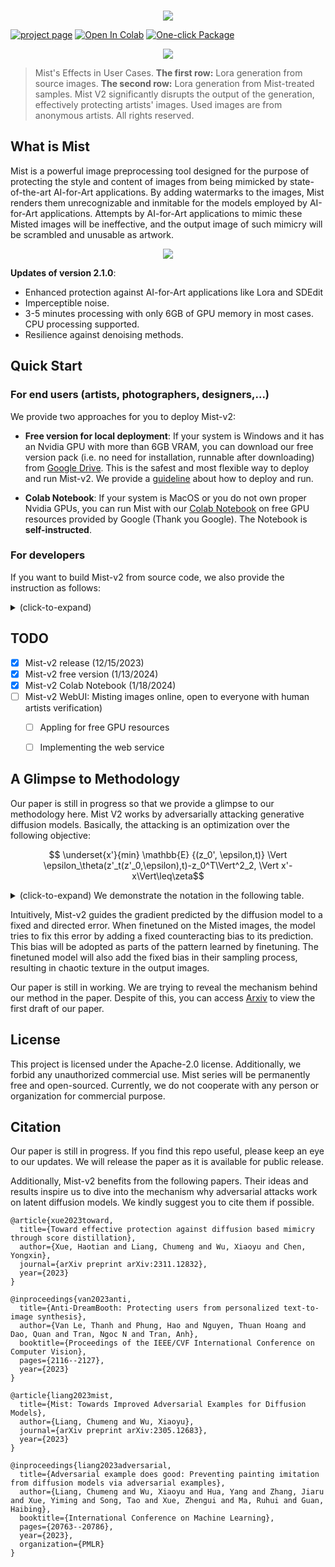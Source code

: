 <p align="center">
<br>
<!-- <img  src="mist_logo.png"> -->
<img  src="assets/MIST_V2_LOGO.png">
<br>
</p>


[![project page](https://img.shields.io/badge/homepage-mist--project.io-blue.svg)](https://mist-project.github.io/index_en.html)
[![Open In Colab](https://colab.research.google.com/assets/colab-badge.svg)](https://colab.research.google.com/drive/1k5tLNsWTTAkOlkl5d9llf93bJ6csvMuZ?usp=sharing)
[![One-click Package](https://img.shields.io/badge/-Google_Drive-1A73E8.svg?style=flat&logo=Google-Drive&logoColor=white)](https://drive.google.com/drive/folders/1vg8oK2BUOla5adaJcFYx5QMq0-MoP8kk?usp=drive_link)

<!-- [![arXiv](https://img.shields.io/badge/arXiv-2310.04687-red.svg)](https://arxiv.org/abs/2310.04687) -->
<!-- 
[![document](https://img.shields.io/badge/document-passing-light_green.svg)](https://arxiv.org/abs/2310.04687)
-->
<!-- 
### [project page](https://mist-project.github.io) | [arxiv](https://arxiv.org/abs/2310.04687) | [document](https://arxiv.org/abs/2310.04687) -->

<!-- #region -->
<!-- <p align="center">
<img  src="effect_show.png">
</p> -->
<!-- #endregion -->
<!-- 
> Mist adds watermarks to images, making them unrecognizable and unusable for AI-for-Art models that try to mimic them. -->

<!-- #region -->
<p align="center">
<img  src="assets/user_2.jpg">
</p>
<!-- <p align="center">
<img  src="user_case_2.png">
</p> -->
<!-- #endregion -->

> Mist's Effects in User Cases. **The first row:** Lora generation from source images.
**The second row:** Lora generation from Mist-treated samples. Mist V2 significantly disrupts the output of the generation, effectively protecting artists' images. Used images are from anonymous artists. All rights reserved. 
<!-- #region -->
<!-- <p align="center">
<img  src="robustness.png">
</p> -->
<!-- #endregion -->

<!-- > Robustness of Mist against image preprocessing. -->

<!-- ## News

**2022/12/11**: Mist V2 released.  -->


## What is Mist

Mist is a powerful image preprocessing tool designed for the purpose of protecting the style and content of
images from being mimicked by state-of-the-art AI-for-Art applications. By adding watermarks to the images, Mist renders them unrecognizable and inmitable for the
models employed by AI-for-Art applications. Attempts by AI-for-Art applications to mimic these Misted images
will be ineffective, and the output image of such mimicry will be scrambled and unusable as artwork.


<p align="center">
<img  src="assets/effect_show.png">
</p>

**Updates of version 2.1.0**: 
- Enhanced protection against AI-for-Art applications like Lora and SDEdit
- Imperceptible noise.
- 3-5 minutes processing with only 6GB of GPU memory in most cases. CPU processing supported.
- Resilience against denoising methods.


 <!-- For more details, refer to our [documentation](https://arxiv.org/abs/2310.04687). -->



## Quick Start

### For end users (artists, photographers, designers,...)

We provide two approaches for you to deploy Mist-v2:

- **Free version for local deployment**: If your system is Windows and it has an Nvidia GPU with more than 6GB VRAM, you can download our free version pack (i.e. no need for installation, runnable after downloading) from [Google Drive](https://drive.google.com/drive/folders/1vg8oK2BUOla5adaJcFYx5QMq0-MoP8kk?usp=drive_link). This is the safest and most flexible way to deploy and run Mist-v2.
We provide a [guideline](docs/Handbook-Free-version.md) about how to deploy and run.

- **Colab Notebook**: If your system is MacOS or you do not own proper Nvidia GPUs, you can run Mist with our [Colab Notebook](https://colab.research.google.com/drive/1k5tLNsWTTAkOlkl5d9llf93bJ6csvMuZ?usp=sharing) on free GPU resources provided by Google (Thank you Google). The Notebook is **self-instructed**. 

### For developers

If you want to build Mist-v2 from source code, we also provide the instruction as follows:

<details><summary> (click-to-expand)  
 </summary>

#### Environment

**Preliminaries:** To run this repository, please have [Anaconda](https://pytorch.org/) installed in your work station. The GPU version of Mist requires a NVIDIA GPU in [Ampere](https://en.wikipedia.org/wiki/Ampere_(microarchitecture)) or more advanced architecture with more than 6GB VRAM. You can also try the CPU version 
in a moderate running speed.

Clone this repository to your local and get into the repository root:

```bash
git clone https://github.com/mist-project/mist-v2.git
cd mist-v2
```

Then, run the following commands in the root of the repository to install the environment:

```bash
conda create -n mist-v2 python=3.10
conda activate mist-v2
pip install -r requirements.txt
```

#### Usage

Run Mist V2 in the default setup on GPU:
```bash
accelerate launch attacks/mist.py --cuda --low_vram_mode --instance_data_dir $INSTANCE_DIR --output_dir $OUTPUT_DIR --class_data_dir $CLASS_DATA_DIR --instance_prompt $PROMPT --class_prompt $CLASS_PROMPT --mixed_precision bf16
```

Run Mist V2 in the default setup on CPU:
```bash
accelerate launch attacks/mist.py --instance_data_dir $INSTANCE_DIR --output_dir $OUTPUT_DIR --class_data_dir $CLASS_DATA_DIR --instance_prompt $PROMPT --class_prompt $CLASS_PROMPT --mixed_precision bf16
```

 Detailed demonstration of the parameters:

| Parameter       | Explanation                                                                                |
| --------------- | ------------------------------------------------------------------------------------------ |
| $INSTANCE_DIR   | Directory of  input clean images. The goal is to add adversarial noise to them.            |
| $OUTPUT_DIR     | Directory for output adversarial examples (misted images).                                 |
| $CLASS_DATA_DIR | Directory  for class data in prior preserved training of Dreambooth, required to be empty. |
| $PROMPT         | Prompt that describes the input clean images, used to perturb the images.                  |
| $CLASS_PROMPT   | Prompt used to generate class data, recommended to be similar to $PROMPT.                  |

Here is a case command to run Mist V2 on GPU:

```bash
accelerate launch attacks/mist.py --cuda --low_vram_mode --instance_data_dir data/training --output_dir output/ --class_data_dir data/class --instance_prompt "a photo of a misted person, high quality, masterpiece" --class_prompt "a photo of a person, high quality, masterpiece" --mixed_precision bf16
```

The aforementioned GUI can be also booted by running:

```bash
python mist-webui.py
```

#### Evaluation

This repo provides a simple pipeline to evaluate the output adversarial examples. 

Basically, this pipeline trains a LoRA on the adversarial examples and samples images with the LoRA. 
Note that our adversarial examples may induce LoRA to output images with NSFW contents 
(for example, chaotic texture). As stated, this is to prevent LoRA training on unauthorized image data. To evaluate the effectiveness of our method, we disable the safety checker in the LoRA sampling script. Following is the instruction to run the pipeline.

First, train a LoRA on the output adversarial examples. 

```bash
accelerate launch eval/train_dreambooth_lora_15.py --instance_data_dir=$LORA_INPUT_DIR --output_dir=$LORA_OUTPUT_DIR --class_data_dir=$LORA_CLASS_DIR --instance_prompt $LORA_PROMPT --class_prompt $LORA_CLASS_PROMPT --resolution=512 --train_batch_size=1 --learning_rate=1e-4 --scale_lr --max_train_steps=2000
```

Detailed demonstration of the parameters:  


| Parameter          | Explanation                                                                                                |
| ------------------ | ---------------------------------------------------------------------------------------------------------- |
| $LORA_INPUT_DIR    | Directory of  training data (adversarial examples), staying the same as $OUTPUT_DIR in the previous table. |
| $LORA_OUTPUT_DIR   | Directory to store the trained LoRA.                                                                       |
| $LORA_CLASS_DIR    | Directory  for class data in prior preserved training of Dreambooth, required to be empty.                 |
| $LORA_PROMPT       | Prompt that describes the training data, used to train the LoRA.                                           |
| $LORA_CLASS_PROMPT | Prompt used to generate class data, recommended to be related to $LORA_PROMPT.                             |


Next, open the `eval/sample_lora_15.ipynb` and run the first block. After that, change the value of the variable `LORA_OUTPUT_DIR` to be the previous `$LORA_OUTPUT_DIR` when training the LoRA. 

```Python
from lora_diffusion import tune_lora_scale, patch_pipe
torch.manual_seed(time.time())

# The directory of LoRA
LORA_OUTPUT_DIR = [The value of $LORA_OUTPUT_DIR]
...
```

Finally, run the second block to see the output and evaluate the performance of Mist.
</details>

## TODO

- [x] Mist-v2 release (12/15/2023)
- [x] Mist-v2 free version (1/13/2024)
- [x] Mist-v2 Colab Notebook (1/18/2024)
- [ ] Mist-v2 WebUI: Misting images online, open to everyone with human artists verification)
  - [ ] Appling for free GPU resources
  - [ ] Implementing the web service


## A Glimpse to Methodology

Our paper is still in progress so that we provide a glimpse to our methodology here. Mist V2 works by adversarially attacking generative diffusion models. Basically, the attacking is an optimization over the following objective:

$$ \underset{x'}{min} \mathbb{E} {(z_0', \epsilon,t)}  \Vert \epsilon_\theta(z'_t(z'_0,\epsilon),t)-z_0^T\Vert^2_2, \Vert x'-x\Vert\leq\zeta$$

<details><summary> (click-to-expand) We demonstrate the notation in the following table. </summary>


| Variable          | Explanation                                                      |
| ----------------- | ---------------------------------------------------------------- |
| $x$ / $x'$        | The clean image / The adversarial example                        |
| $t$               | Time step in the diffusion model.                                |
| $z'_0$            | The latent variable of $x'$ in the 0th time step                 |
| $\epsilon$        | A standard Gaussian noise                                        |
| $z_0^T$           | The latent variable of a target image $x^T$ in the 0th time step |
| $\epsilon_\theta$ | The noise predictor (U-Net) in the diffusion model               |
| $\zeta$           | The budget of adversarial noise                                  |

</details>


Intuitively, Mist-v2 guides the gradient predicted by the diffusion model to a fixed and directed error. When finetuned on the Misted
images, the model tries to fix this error by adding a fixed counteracting bias to its prediction. This bias will be adopted as parts of
the pattern learned by finetuning. The finetuned model will also add the fixed bias in their sampling process, resulting in chaotic texture in the output images. 

Our paper is still in working. We are trying to reveal the mechanism behind our method in the paper. Despite of this, you can access [Arxiv]() to view the first draft of our paper.

## License

This project is licensed under the Apache-2.0 license. Additionally, we forbid any unauthorized commercial use. Mist series will be permanently free and open-sourced. Currently, we do not cooperate with any person or organization for commercial purpose.

 
## Citation

Our paper is still in progress. If you find this repo useful, please keep an eye to our updates. We will release the paper as it is available for public release.

Additionally, Mist-v2 benefits from the following papers. Their ideas and results inspire us to dive into the mechanism why adversarial attacks work on latent diffusion models. We kindly suggest you to cite them if possible. 

```
@article{xue2023toward,
  title={Toward effective protection against diffusion based mimicry through score distillation},
  author={Xue, Haotian and Liang, Chumeng and Wu, Xiaoyu and Chen, Yongxin},
  journal={arXiv preprint arXiv:2311.12832},
  year={2023}
}
```

```
@inproceedings{van2023anti,
  title={Anti-DreamBooth: Protecting users from personalized text-to-image synthesis},
  author={Van Le, Thanh and Phung, Hao and Nguyen, Thuan Hoang and Dao, Quan and Tran, Ngoc N and Tran, Anh},
  booktitle={Proceedings of the IEEE/CVF International Conference on Computer Vision},
  pages={2116--2127},
  year={2023}
}
```

```
@article{liang2023mist,
  title={Mist: Towards Improved Adversarial Examples for Diffusion Models},
  author={Liang, Chumeng and Wu, Xiaoyu},
  journal={arXiv preprint arXiv:2305.12683},
  year={2023}
}
```

```
@inproceedings{liang2023adversarial,
  title={Adversarial example does good: Preventing painting imitation from diffusion models via adversarial examples},
  author={Liang, Chumeng and Wu, Xiaoyu and Hua, Yang and Zhang, Jiaru and Xue, Yiming and Song, Tao and Xue, Zhengui and Ma, Ruhui and Guan, Haibing},
  booktitle={International Conference on Machine Learning},
  pages={20763--20786},
  year={2023},
  organization={PMLR}
}
```




